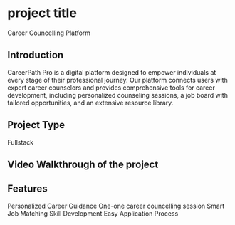 # project title
Career Councelling Platform

## Introduction 
CareerPath Pro is a digital platform designed to empower individuals at every stage of their professional journey. Our platform connects users with expert career counselors and provides comprehensive tools for career development, including personalized counseling sessions, a job board with tailored opportunities, and an extensive resource library.

## Project Type
 Fullstack

 ## Video Walkthrough of the project

 ## Features
  Personalized Career Guidance
  One-one career councelling session
  Smart Job Matching 
  Skill Development
  Easy Application Process 
